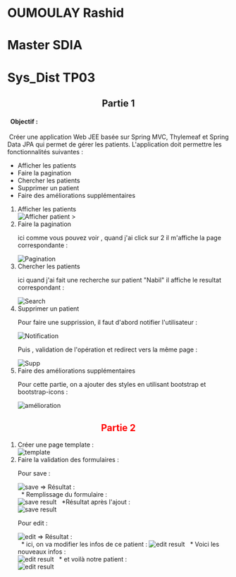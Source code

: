 # OUMOULAY Rashid
# Master SDIA
# Sys_Dist TP03

<h2 style="text-align:center;">Partie 1</h2>

<h4>&nbsp; Objectif :</h4>
    &nbsp;Créer une application Web JEE basée sur Spring MVC, Thylemeaf et Spring Data JPA qui permet de gérer les patients. 
    L'application doit permettre les fonctionnalités suivantes :
    <ul>
        <li>Afficher les patients</li>
        <li>Faire la pagination</li>
        <li>Chercher les patients</li>
        <li>Supprimer un patient</li>
        <li>Faire des améliorations supplémentaires</li>
    </ul>
<ol>
    <li>Afficher les patients</li>
    <img src="screen/part1.1.png" alt="Afficher patient">
    >
    <li>Faire la pagination</li>
    <p>ici comme vous pouvez voir , quand j'ai click sur 2 il m'affiche la page correspondante : </p>
    <img src="screen/part1.2.png" alt="Pagination">
    <li>Chercher les patients</li>
    <p>ici quand j'ai fait une recherche sur patient "Nabil" il affiche le resultat correspondant : </p>
    <img src="screen/part1.3.png" alt="Search">
    <li>Supprimer un patient</li>
    <p>Pour faire une supprission, il faut d'abord notifier l'utilisateur : </p>
    <img src="screen/part1.4.1.png" alt="Notification">
    <p>Puis , validation de l'opération et redirect vers la même page : </p>
    <img src="screen/part1.4.2.png" alt="Supp">
    <li>Faire des améliorations supplémentaires</li>
    <p>Pour cette partie, on a ajouter des styles en utilisant bootstrap et bootstrap-icons : </p>
    <img src="screen/part1.5.png" alt="amélioration">
</ol>


<h2 style="text-align:center; color:red;">Partie 2</h2>
<ol>
    <li>Créer une page template : </li>
    <img src="screen/part2.1.png" alt="template">
    <li>Faire la validation des formulaires : </li>
    <p>Pour save : </p>
    <img src="screen/part2.2.png" alt="save">
    => Résultat : <br>
    &nbsp; * Remplissage du formulaire : <br>
    <img src="screen/res1.1.png" alt="save result">
    &nbsp; *Résultat après l'ajout : <br>
    <img src="screen/res1.2.png" alt="save result">
    <p>Pour edit : </p>
    <img src="screen/part2.3.png" alt="edit">
    => Résultat : <br>
    &nbsp; * ici, on va modifier les infos de ce patient :
    <img src="screen/res2.1.png" alt="edit result">
    &nbsp; * Voici les nouveaux infos : <br>
    <img src="screen/res2.2.png" alt="edit result">
    &nbsp; * et voilà notre patient : <br>
    <img src="screen/res2.3.png" alt="edit result">
</ol>



